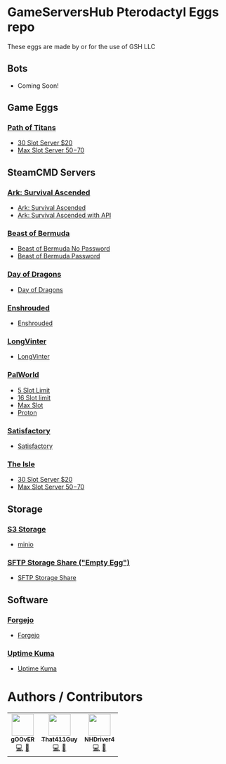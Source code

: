 # GameServersHub Pterodactyl Eggs repo
These eggs are made by or for the use of GSH LLC

## Bots

* Coming Soon!

## Game Eggs

### [Path of Titans](/game_eggs/own_games/path_of_titans)

* [30 Slot Server $20](/game_eggs/own_games/path_of_titans/30_slot.json)
* [Max Slot Server $50-$70](/game_eggs/own_games/path_of_titans/30_slot.json)

## SteamCMD Servers

### [Ark: Survival Ascended](/game_eggs/steamcmd/ark_survival_ascended)

* [Ark: Survival Ascended](/game_eggs/steamcmd/ark_survival_ascended/basic_asa.json)
* [Ark: Survival Ascended with API](/game_eggs/steamcmd/ark_survival_ascended/api_asa.json)

### [Beast of Bermuda](/game_eggs/steamcmd/beast_of_bermuda)

* [Beast of Bermuda No Password](/game_eggs/steamcmd/beast_of_bermuda/beast_of_bermuda_nopass.json)
* [Beast of Bermuda Password](/game_eggs/steamcmd/beast_of_bermuda/beast_of_bermuda_pass.json)

### [Day of Dragons](/game_eggs/steamcmd/day_of_dragons)

* [Day of Dragons](/game_eggs/steamcmd/day_of_dragons/day_of_dragons.json)

### [Enshrouded](/game_eggs/steamcmd/enshrouded)

* [Enshrouded](/game_eggs/steamcmd/enshrouded/basic_enshrouded.json)

### [LongVinter](/game_eggs/steamcmd/longvinter)

* [LongVinter](/game_eggs/steamcmd/longvinter/longvinter.json)

### [PalWorld](/game_eggs/steamcmd/palworld)

* [5 Slot Limit](/game_eggs/steamcmd/palworld/5_slot_pw.json)
* [16 Slot limit](/game_eggs/steamcmd/palworld/16_slot_pw.json)
* [Max Slot](/game_eggs/steamcmd/palworld/basic_palworld.json)
* [Proton](/game_eggs/steamcmd/palworld/proton_palworld.json)

### [Satisfactory](/game_eggs/steamcmd/satisfactory)

* [Satisfactory](/game_eggs/steamcmd/satisfactory/basic_satisfactory.json)

### [The Isle](/the_isle)

* [30 Slot Server $20](/game_eggs/steamcmd/the_isle/30_slot_isle.json)
* [Max Slot Server $50-$70](/game_eggs/steamcmd/the_isle/basic_the_isle.json)


## Storage

### [S3 Storage](/storage)

* [minio](/storage/minio)

### [SFTP Storage Share ("Empty Egg")](/storage/sftp_storage_share)

* [SFTP Storage Share](/storage/sftp_storage_share)

## Software

### [Forgejo](/software/forgejo)

* [Forgejo](/software/forgejo/egg-forgejo.json)

### [Uptime Kuma](/apps/uptime-kuma)

* [Uptime Kuma](/apps/uptime-kuma/egg-uptime-kuma.json)


# Authors / Contributors
<!-- prettier-ignore-start -->
<!-- markdownlint-disable -->
<table>
    <tr>
        <td align="center">
            <a href="https://github.com/gOOvER">
                <img src="https://avatars.githubusercontent.com/u/116325" width="50px;" alt=""/><br /><sub><b>gOOvER</b></sub>
            </a>
            <br />
            <a href="https://github.com/That411Guy/Ptero-Eggs/commits?author=gOOvER" title="Codes">💻</a>
            <a href="https://github.com/That411Guy/Ptero-Eggs/commits?author=gOOvER" title="Maintains">🔨</a>
        </td>
        <td align="center">
            <a href="https://github.com/That411Guy">
                <img src="https://avatars.githubusercontent.com/u/100328348" width="50px;" alt=""/><br /><sub><b>That411Guy</b></sub>
            </a>
            <br />
            <a href="https://github.com/That411Guy/Ptero-Eggs/commits?author=That411Guy" title="Codes">💻</a>
            <a href="https://github.com/That411Guy/Ptero-Eggs/commits?author=That411Guy" title="Maintains">🔨</a>
        </td>
        <td align="center">
            <a href="https://github.com/NHDriver4">
                <img src="https://avatars.githubusercontent.com/u/49725" width="50px;" alt=""/><br /><sub><b>NHDriver4</b></sub>
            </a>
            <br />
            <a href="https://github.com/That411Guy/Ptero-Eggs/commits?author=NHDriver4" title="Codes">💻</a>
            <a href="https://github.com/That411Guy/Ptero-Eggs/commits?author=NHDriver4" title="Maintains">🔨</a>
        </td>         
    </tr>
</table>
<!-- markdownlint-enable -->
<!-- prettier-ignore-end -->
